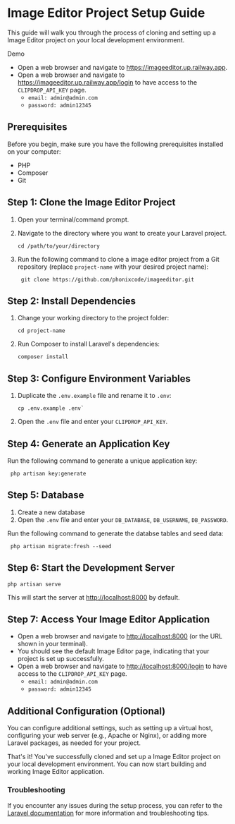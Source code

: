 # Image Editor Project Setup Guide

This guide will walk you through the process of cloning and setting up a Image Editor project on your local development environment.

Demo

- Open a web browser and navigate to <https://imageeditor.up.railway.app>.
- Open a web browser and navigate to <https://imageeditor.up.railway.app/login> to have access to the `CLIPDROP_API_KEY` page.
  - `email: admin@admin.com`
  - `password: admin12345`

## Prerequisites

Before you begin, make sure you have the following prerequisites installed on your computer:

- PHP
- Composer
- Git

## Step 1: Clone the Image Editor Project

1. Open your terminal/command prompt.
2. Navigate to the directory where you want to create your Laravel project.

    ```shell
    cd /path/to/your/directory

3. Run the following command to clone a image editor project from a Git repository (replace `project-name` with your desired project name):  

   ```shell
    git clone https://github.com/phonixcode/imageeditor.git

## Step 2: Install Dependencies

1. Change your working directory to the project folder:

    ```shell
    cd project-name

2. Run Composer to install Laravel's dependencies:

    ```shell
    composer install

## Step 3: Configure Environment Variables

1. Duplicate the `.env.example` file and rename it to `.env`:

    ```shell
    cp .env.example .env`

2. Open the `.env` file and enter your `CLIPDROP_API_KEY`.

## Step 4: Generate an Application Key

Run the following command to generate a unique application key:

     php artisan key:generate

## Step 5: Database

1. Create a new database 
2. Open the `.env` file and enter your `DB_DATABASE`, `DB_USERNAME`, `DB_PASSWORD`.

Run the following command to generate the databse tables and seed data:

     php artisan migrate:fresh --seed

## Step 6: Start the Development Server

    php artisan serve

This will start the server at <http://localhost:8000> by default.

## Step 7: Access Your Image Editor Application

- Open a web browser and navigate to <http://localhost:8000> (or the URL shown in your terminal).
- You should see the default Image Editor page, indicating that your project is set up successfully.
- Open a web browser and navigate to <http://localhost:8000/login> to have access to the `CLIPDROP_API_KEY` page.
     - `email: admin@admin.com`
     - `password: admin12345`

## Additional Configuration (Optional)

You can configure additional settings, such as setting up a virtual host, configuring your web server (e.g., Apache or Nginx), or adding more Laravel packages, as needed for your project.

That's it! You've successfully cloned and set up a Image Editor project on your local development environment. You can now start building and working Image Editor application.

### Troubleshooting

If you encounter any issues during the setup process, you can refer to the <a href="https://laravel.com/docs/">Laravel documentation</a> for more information and troubleshooting tips.
